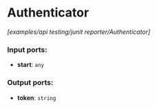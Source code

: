 # Authenticator

_[examples/api testing/junit reporter/Authenticator]_

### Input ports:

* __start__: ` any `

### Output ports:

* __token__: ` string `

